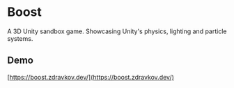 # Boost
A 3D Unity sandbox game. Showcasing Unity's physics, lighting and particle systems.

## Demo
[https://boost.zdravkov.dev/](https://boost.zdravkov.dev/)
